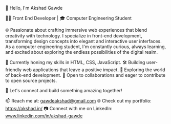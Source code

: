 👋 Hello, I'm Akshad Gawde

👨‍💻 Front End Developer | 🎓 Computer Engineering Student

🌐 Passionate about crafting immersive web experiences that blend creativity with technology. I specialize in front-end development, transforming design concepts into elegant and interactive user interfaces. 
   As a computer engineering student, I'm constantly curious, always learning, and excited about exploring the endless possibilities of the digital realm.

🚀 Currently honing my skills in HTML, CSS, JavaScript.
🛠️ Building user-friendly web applications that leave a positive impact.
🌱 Exploring the world of back-end development.
🤝 Open to collaborations and eager to contribute to open source projects.

🌟 Let's connect and build something amazing together!

📫 Reach me at: gawdeakshad@gmail.com
🌐 Check out my portfolio: https://akshad.in/
📷 Connect with me on LinkedIn: www.linkedin.com/in/akshad-gawde

<!---
AkshadGawde/AkshadGawde is a ✨ special ✨ repository because its `README.md` (this file) appears on your GitHub profile.
You can click the Preview link to take a look at your changes.
--->
